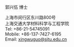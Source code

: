 郭兴伍 博士

上海市闵行区东川路800号 <br/>
上海交通大学材料科学与工程学院 <br/>
Tel: +86-21-54745091 <br/>
Mobile: +86-137-7427-6195 <br/>
Email: xingwuguo@sjtu.edu.cn

<script type="text/javascript" src="https://api.map.baidu.com/api?v=2.0&ak=1a3c89ddb9bcfaf5b9dc4b62e3f2a05b"></script>

<div style="width:1100px; height:400px; borders:1px;solid gary;margin-top:15px;" id ="container"></div>

<script type="text/javascript">

<!-- // 百度地图API功能 -->
<!-- // 创建Map实例  -->
  var map = new BMap.Map("container");  
<!-- // 初始化地图,设置中心点坐标和地图级别 -->
  map.centerAndZoom(new BMap.Point(121.433845,31.028902), 17);
<!-- //添加地图类型控件 -->
  map.addControl(new BMap.NavigationControl())
  map.addControl(new BMap.ScaleControl())
  map.addControl(new BMap.OverviewMapControl())
 
  var local=new BMap.LocalSearch(map,{
      renderOptions:{map:map}
      })
local.seach("上海交通大学")

<!-- // 设置地图显示的城市 此项是必须设置的 -->
map.setCurrentCity("上海交通大学"); 
<!-- //开启鼠标滚轮缩 -->
map.enableScrollWheelZoom(true);
</script>